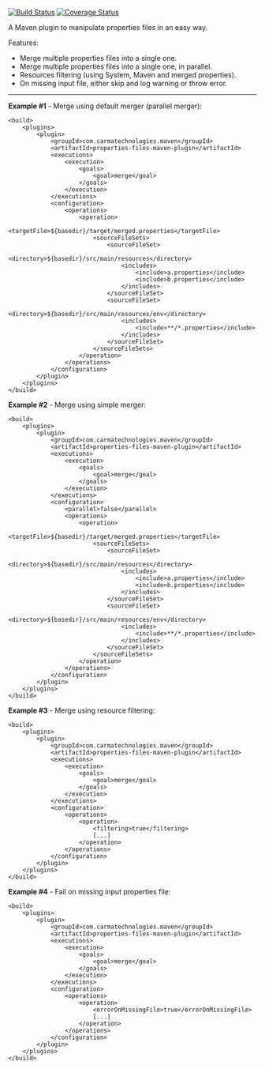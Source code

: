 [![Build Status](https://travis-ci.org/marccarre/properties-files-maven-plugin.png?branch=master)](https://travis-ci.org/marccarre/properties-files-maven-plugin) [![Coverage Status](https://coveralls.io/repos/marccarre/properties-files-maven-plugin/badge.png)](https://coveralls.io/r/marccarre/properties-files-maven-plugin)

A Maven plugin to manipulate properties files in an easy way.

Features:
  - Merge multiple properties files into a single one.
  - Merge multiple properties files into a single one, in parallel.
  - Resources filtering (using System, Maven and merged properties).
  - On missing input file, either skip and log warning or throw error.

*******************************************************************************
**Example #1** - Merge using default merger (parallel merger):


    <build>
        <plugins>
            <plugin>
                <groupId>com.carmatechnologies.maven</groupId>
                <artifactId>properties-files-maven-plugin</artifactId>
                <executions>
                    <execution>
                        <goals>
                            <goal>merge</goal>
                        </goals>
                    </execution>
                </executions>
                <configuration>
                    <operations>
                        <operation>
                            <targetFile>${basedir}/target/merged.properties</targetFile>
                            <sourceFileSets>
                                <sourceFileSet>
                                    <directory>${basedir}/src/main/resources</directory>
                                    <includes>
                                        <include>a.properties</include>
                                        <include>b.properties</include>
                                    </includes>
                                </sourceFileSet>
                                <sourceFileSet>
                                    <directory>${basedir}/src/main/resources/env</directory>
                                    <includes>
                                        <include>**/*.properties</include>
                                    </includes>
                                </sourceFileSet>
                            </sourceFileSets>
                        </operation>
                    </operations>
                </configuration>
            </plugin>
        </plugins>
    </build>


**Example #2** - Merge using simple merger:


    <build>
        <plugins>
            <plugin>
                <groupId>com.carmatechnologies.maven</groupId>
                <artifactId>properties-files-maven-plugin</artifactId>
                <executions>
                    <execution>
                        <goals>
                            <goal>merge</goal>
                        </goals>
                    </execution>
                </executions>
                <configuration>
                    <parallel>false</parallel>
                    <operations>
                        <operation>
                            <targetFile>${basedir}/target/merged.properties</targetFile>
                            <sourceFileSets>
                                <sourceFileSet>
                                    <directory>${basedir}/src/main/resources</directory>
                                    <includes>
                                        <include>a.properties</include>
                                        <include>b.properties</include>
                                    </includes>
                                </sourceFileSet>
                                <sourceFileSet>
                                    <directory>${basedir}/src/main/resources/env</directory>
                                    <includes>
                                        <include>**/*.properties</include>
                                    </includes>
                                </sourceFileSet>
                            </sourceFileSets>
                        </operation>
                    </operations>
                </configuration>
            </plugin>
        </plugins>
    </build>


**Example #3** - Merge using resource filtering:


    <build>
        <plugins>
            <plugin>
                <groupId>com.carmatechnologies.maven</groupId>
                <artifactId>properties-files-maven-plugin</artifactId>
                <executions>
                    <execution>
                        <goals>
                            <goal>merge</goal>
                        </goals>
                    </execution>
                </executions>
                <configuration>
                    <operations>
                        <operation>
                            <filtering>true</filtering>
                            [...]
                        </operation>
                    </operations>
                </configuration>
            </plugin>
        </plugins>
    </build>


**Example #4** - Fail on missing input properties file:


    <build>
        <plugins>
            <plugin>
                <groupId>com.carmatechnologies.maven</groupId>
                <artifactId>properties-files-maven-plugin</artifactId>
                <executions>
                    <execution>
                        <goals>
                            <goal>merge</goal>
                        </goals>
                    </execution>
                </executions>
                <configuration>
                    <operations>
                        <operation>
                            <errorOnMissingFile>true</errorOnMissingFile>
                            [...]
                        </operation>
                    </operations>
                </configuration>
            </plugin>
        </plugins>
    </build>

